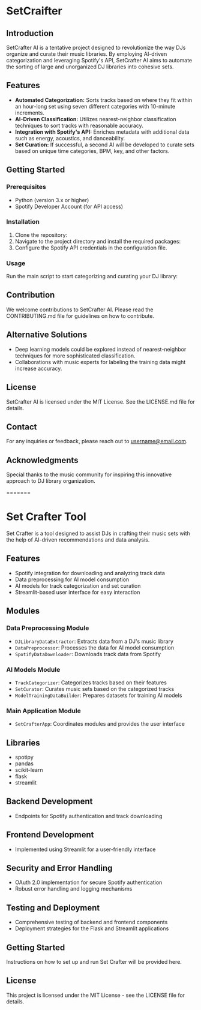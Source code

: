 # SetCraifter

## Introduction

SetCrafter AI is a tentative project designed to revolutionize the way DJs organize and curate their music libraries. By employing AI-driven categorization and leveraging Spotify's API, SetCrafter AI aims to automate the sorting of large and unorganized DJ libraries into cohesive sets.

## Features

- **Automated Categorization:** Sorts tracks based on where they fit within an hour-long set using seven different categories with 10-minute increments.
- **AI-Driven Classification:** Utilizes nearest-neighbor classification techniques to sort tracks with reasonable accuracy.
- **Integration with Spotify's API:** Enriches metadata with additional data such as energy, acoustics, and danceability.
- **Set Curation:** If successful, a second AI will be developed to curate sets based on unique time categories, BPM, key, and other factors.

## Getting Started

### Prerequisites

- Python (version 3.x or higher)
- Spotify Developer Account (for API access)

### Installation

1. Clone the repository:
2. Navigate to the project directory and install the required packages:
3. Configure the Spotify API credentials in the configuration file.

### Usage

Run the main script to start categorizing and curating your DJ library:

## Contribution

We welcome contributions to SetCrafter AI. Please read the CONTRIBUTING.md file for guidelines on how to contribute.

## Alternative Solutions

- Deep learning models could be explored instead of nearest-neighbor techniques for more sophisticated classification.
- Collaborations with music experts for labeling the training data might increase accuracy.

## License

SetCrafter AI is licensed under the MIT License. See the LICENSE.md file for details.

## Contact

For any inquiries or feedback, please reach out to username@email.com.

## Acknowledgments

Special thanks to the music community for inspiring this innovative approach to DJ library organization.

=======

# Set Crafter Tool

Set Crafter is a tool designed to assist DJs in crafting their music sets with the help of AI-driven recommendations and data analysis.

## Features

- Spotify integration for downloading and analyzing track data
- Data preprocessing for AI model consumption
- AI models for track categorization and set curation
- Streamlit-based user interface for easy interaction

## Modules

### Data Preprocessing Module

- `DJLibraryDataExtractor`: Extracts data from a DJ's music library
- `DataPreprocessor`: Processes the data for AI model consumption
- `SpotifyDataDownloader`: Downloads track data from Spotify

### AI Models Module

- `TrackCategorizer`: Categorizes tracks based on their features
- `SetCurator`: Curates music sets based on the categorized tracks
- `ModelTrainingDataBuilder`: Prepares datasets for training AI models

### Main Application Module

- `SetCrafterApp`: Coordinates modules and provides the user interface

## Libraries

- spotipy
- pandas
- scikit-learn
- flask
- streamlit

## Backend Development

- Endpoints for Spotify authentication and track downloading

## Frontend Development

- Implemented using Streamlit for a user-friendly interface

## Security and Error Handling

- OAuth 2.0 implementation for secure Spotify authentication
- Robust error handling and logging mechanisms

## Testing and Deployment

- Comprehensive testing of backend and frontend components
- Deployment strategies for the Flask and Streamlit applications

## Getting Started

Instructions on how to set up and run Set Crafter will be provided here.

## License

This project is licensed under the MIT License - see the LICENSE file for details.